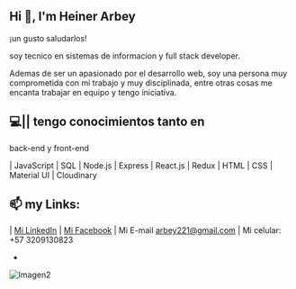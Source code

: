 ## Hi 👋, I'm Heiner Arbey


¡un gusto saludarlos! 

soy tecnico en sistemas de informacion y full stack developer.

Ademas de ser un apasionado por el desarrollo web, soy una persona muy comprometida con mi trabajo y muy disciplinada, entre otras cosas me encanta trabajar en equipo y tengo iniciativa.

## 💻||  tengo conocimientos tanto en
 back-end y front-end 
	
| JavaScript
| SQL
| Node.js
| Express
| React.js
| Redux
| HTML
| CSS
| Material UI
| Cloudinary

## 📫 my Links:


| [Mi LinkedIn](https://www.linkedin.com/in/heiner-arevalo-757937246/) | 
[Mi Facebook](https://www.facebook.com/bllazz.flowwgkuatro) | 
Mi E-mail
arbey221@gmail.com |
Mi celular:
+57 3209130823


-
![Imagen2](https://user-images.githubusercontent.com/91568324/200653990-707da486-e702-498e-99d1-09f1eb929e2b.jpg)
